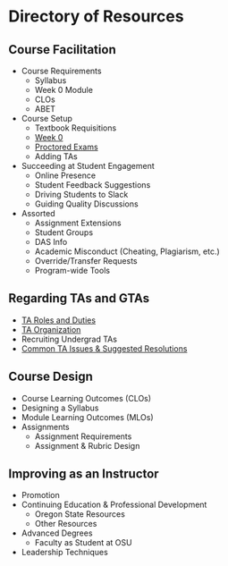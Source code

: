 # Directory of Resources

## Course Facilitation

- Course Requirements
  - Syllabus
  - Week 0 Module
  - CLOs
  - ABET
- Course Setup
  - Textbook Requisitions
  - [Week 0](Week0List.html)
  - [Proctored Exams](ProctoredExams.html)
  - Adding TAs
- Succeeding at Student Engagement
  - Online Presence
  - Student Feedback Suggestions
  - Driving Students to Slack
  - Guiding Quality Discussions
- Assorted
  - Assignment Extensions
  - Student Groups
  - DAS Info
  - Academic Misconduct (Cheating, Plagiarism, etc.)
  - Override/Transfer Requests
  - Program-wide Tools

## Regarding TAs and GTAs

- [TA Roles and Duties](TARolesDuties.html)
- [TA Organization](TAOrganization.html)
- Recruiting Undergrad TAs
- [Common TA Issues & Suggested Resolutions](TAIssues.html)

## Course Design

- Course Learning Outcomes (CLOs)
- Designing a Syllabus
- Module Learning Outcomes (MLOs)
- Assignments
  - Assignment Requirements
  - Assignment & Rubric Design

## Improving as an Instructor

- Promotion
- Continuing Education & Professional Development
  - Oregon State Resources
  - Other Resources
- Advanced Degrees
  - Faculty as Student at OSU
- Leadership Techniques
